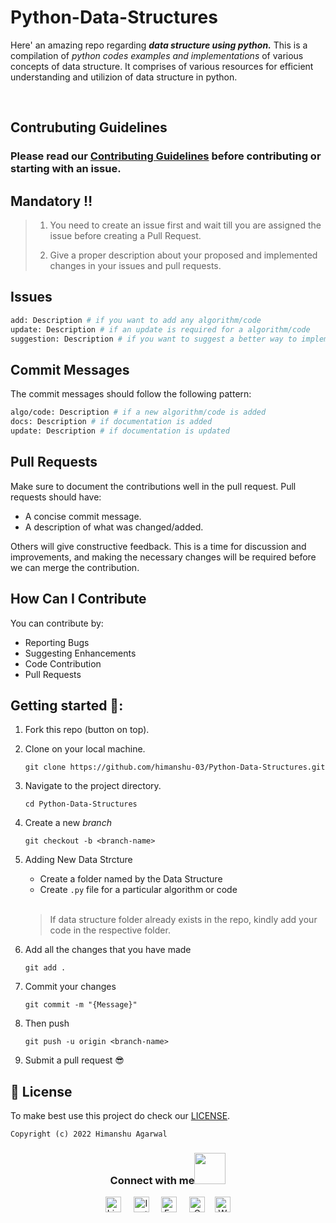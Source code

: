 # Python-Data-Structures
Here' an amazing repo regarding <b><i> data structure using python.</i></b> This is a compilation of <em>python codes examples and implementations</em> of various concepts of data structure. It comprises of various resources for efficient understanding and utilizion of data structure in python.

<br />

## Contrubuting Guidelines

### Please read our [Contributing Guidelines](CONTRIBUTING.md) before contributing or starting with an issue.

## Mandatory ‼️

> 1. You need to create an issue first and wait till you are assigned the issue before creating a Pull Request.
>
> 2. Give a proper description about your proposed and implemented changes in your issues and pull requests.

## Issues

```bash
add: Description # if you want to add any algorithm/code
update: Description # if an update is required for a algorithm/code
suggestion: Description # if you want to suggest a better way to implement a algorithm/code
```

## Commit Messages

The commit messages should follow the following pattern:

```bash
algo/code: Description # if a new algorithm/code is added
docs: Description # if documentation is added
update: Description # if documentation is updated
```

## Pull Requests

Make sure to document the contributions well in the pull request.
Pull requests should have:

- A concise commit message.
- A description of what was changed/added.

Others will give constructive feedback.
This is a time for discussion and improvements,
and making the necessary changes will be required before we can
merge the contribution.

## How Can I Contribute

You can contribute by:

- Reporting Bugs
- Suggesting Enhancements
- Code Contribution
- Pull Requests


## Getting started 🤟:

1. Fork this repo (button on top).
   
2. Clone on your local machine.
   
    ```
    git clone https://github.com/himanshu-03/Python-Data-Structures.git
    ```
    
3. Navigate to the project directory.
   
    ```
    cd Python-Data-Structures
    ```
    
4. Create a new *branch*
   
    ```
    git checkout -b <branch-name>
    ```

5. Adding New Data Strcture
   
    - Create a folder named by the Data Structure
    - Create `.py` file for a particular algorithm or code
    <br />
    
    > If data structure folder already exists in the repo, kindly add your code in the respective folder.
   
6. Add all the changes that you have made
   
   ```
   git add .
   ```
   
7. Commit your changes
    
    ```
    git commit -m "{Message}"
    ```
    
8. Then push
   
    ```
    git push -u origin <branch-name>
    ```

9. Submit a pull request :sunglasses:

## 🪪 License

To make best use this project do check our [LICENSE](https://choosealicense.com/licenses/mit/).

    Copyright (c) 2022 Himanshu Agarwal

<div align="center">
<h3> Connect with me<a href="https://gifyu.com/image/Zy2f"><img src="https://github.com/milaan9/milaan9/blob/main/Handshake.gif" width="50px"></a>
</h3> 
<p align="center">
    <a href="https://www.linkedin.com/in/agarwal-himanshu" target="_blank"><img alt="LinkedIn" width="25px" src="https://cdn-icons-png.flaticon.com/512/3536/3536505.png"></a> &nbsp&nbsp&nbsp
    <a href="https://www.instagram.com/_._hiimanshu_._" target="_blank"><img alt="Instagram" width="25px" src="https://cdn-icons-png.flaticon.com/512/1384/1384063.png"></a> &nbsp&nbsp&nbsp
    <a href="https://www.facebook.com/profile.php?id=100006757421091" target="_blank"><img alt="Facebook" width="25px" src="https://upload.wikimedia.org/wikipedia/commons/5/51/Facebook_f_logo_%282019%29.svg"></a> &nbsp&nbsp&nbsp
    <a href="mailto:himanshuaaagarwal2002@gmail.com" target="_blank"><img alt="Gmail" width="25px" src="https://cdn-icons-png.flaticon.com/512/5968/5968534.png"></a>&nbsp&nbsp&nbsp
    <a href="https://api.whatsapp.com/send/?phone=%2B919967432086&text&type=phone_number&app_absent=0" target="_blank"><img alt="Whatsapp" width="25px" src="https://cdn-icons-png.flaticon.com/512/5968/5968841.png"></a>
    
</p> 
